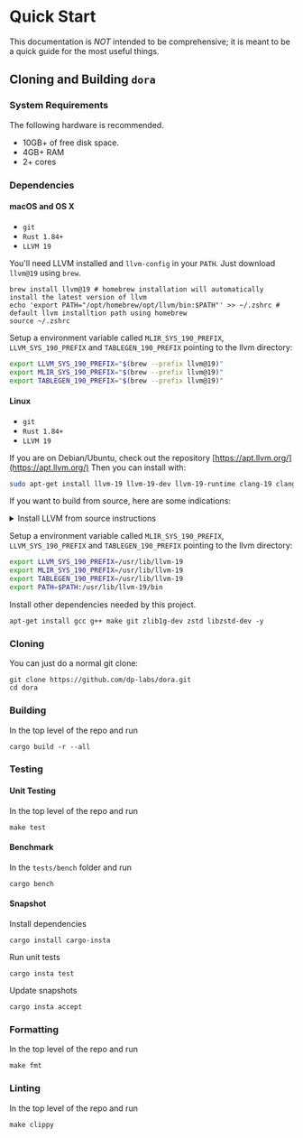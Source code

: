 # Quick Start

This documentation is _NOT_ intended to be comprehensive; it is meant to be a quick guide for the most useful things.

## Cloning and Building `dora`

### System Requirements

The following hardware is recommended.

- 10GB+ of free disk space.
- 4GB+ RAM
- 2+ cores

### Dependencies

#### macOS and OS X

- `git`
- `Rust 1.84+`
- `LLVM 19`

You'll need LLVM installed and `llvm-config` in your `PATH`. Just download `llvm@19` using `brew`.

```shell
brew install llvm@19 # homebrew installation will automatically install the latest version of llvm
echo 'export PATH="/opt/homebrew/opt/llvm/bin:$PATH"' >> ~/.zshrc # default llvm installtion path using homebrew
source ~/.zshrc
```

Setup a environment variable called `MLIR_SYS_190_PREFIX`, `LLVM_SYS_190_PREFIX` and `TABLEGEN_190_PREFIX` pointing to the llvm directory:

```bash
export LLVM_SYS_190_PREFIX="$(brew --prefix llvm@19)"
export MLIR_SYS_190_PREFIX="$(brew --prefix llvm@19)"
export TABLEGEN_190_PREFIX="$(brew --prefix llvm@19)"
```

#### Linux

- `git`
- `Rust 1.84+`
- `LLVM 19`

If you are on Debian/Ubuntu, check out the repository [https://apt.llvm.org/](https://apt.llvm.org/) Then you can install with:

```bash
sudo apt-get install llvm-19 llvm-19-dev llvm-19-runtime clang-19 clang-tools-19 lld-19 libpolly-19-dev libmlir-19-dev mlir-19-tools
```

If you want to build from source, here are some indications:

<details><summary>Install LLVM from source instructions</summary>

```bash
wget https://github.com/llvm/llvm-project/releases/download/llvmorg-19.1.5/llvm-project-19.1.5.src.tar.xz
tar xf llvm-project-19.1.5.src.tar.xz

cd llvm-project-19.1.5.src
mkdir build
cd build

# The following cmake command configures the build to be installed to /opt/llvm-19
cmake -G "Unix Makefiles" ../llvm \
   -DLLVM_ENABLE_PROJECTS="mlir;clang;clang-tools-extra;lld;polly" \
   -DLLVM_BUILD_EXAMPLES=OFF \
   -DLLVM_TARGETS_TO_BUILD="Native" \
   -DCMAKE_INSTALL_PREFIX=/opt/llvm-19 \
   -DCMAKE_BUILD_TYPE=RelWithDebInfo \
   -DLLVM_PARALLEL_LINK_JOBS=4 \
   -DLLVM_ENABLE_BINDINGS=OFF \
   -DCMAKE_C_COMPILER=clang -DCMAKE_CXX_COMPILER=clang++ -DLLVM_ENABLE_LLD=ON \
   -DLLVM_ENABLE_ASSERTIONS=OFF

make -j4
```

</details>

Setup a environment variable called `MLIR_SYS_190_PREFIX`, `LLVM_SYS_190_PREFIX` and `TABLEGEN_190_PREFIX` pointing to the llvm directory:

```bash
export LLVM_SYS_190_PREFIX=/usr/lib/llvm-19
export MLIR_SYS_190_PREFIX=/usr/lib/llvm-19
export TABLEGEN_190_PREFIX=/usr/lib/llvm-19
export PATH=$PATH:/usr/lib/llvm-19/bin
```

Install other dependencies needed by this project.

```shell
apt-get install gcc g++ make git zlib1g-dev zstd libzstd-dev -y
```

### Cloning

You can just do a normal git clone:

```shell
git clone https://github.com/dp-labs/dora.git
cd dora
```

### Building

In the top level of the repo and run

```shell
cargo build -r --all
```

### Testing

#### Unit Testing

In the top level of the repo and run

```shell
make test
```

#### Benchmark

In the `tests/bench` folder and run

```shell
cargo bench
```

#### Snapshot

Install dependencies

```shell
cargo install cargo-insta
```

Run unit tests

```shell
cargo insta test
```

Update snapshots

```shell
cargo insta accept
```

### Formatting

In the top level of the repo and run

```shell
make fmt
```

### Linting

In the top level of the repo and run

```shell
make clippy
```
